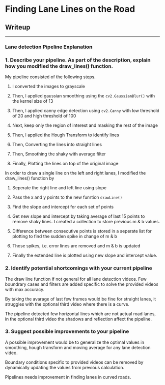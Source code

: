 # **Finding Lane Lines on the Road** 

## Writeup

---

### Lane detection Pipeline Explanation

### 1. Describe your pipeline. As part of the description, explain how you modified the draw_lines() function.

My pipeline consisted of the following steps.

1. I converted the images to grayscale

2. Then, I applied gaussian smoothing using the ```cv2.GaussianBlur()``` with the kernel size of 13

3. Then, I applied canny edge detection using ```cv2.Canny``` with low threshold of 20 and high threshold of 100

4. Next, keep only the region of interest and masking the rest of the image

5. Then, I applied the Hough Transform to identify lines

6. Then, Converting the lines into straight lines

7. Then, Smoothing the shaky with average filter

8. Finally, Plotting the lines on top of the original image

In order to draw a single line on the left and right lanes, I modified the draw_lines() function by 

1. Seperate the right line and left line using slope

2. Pass the x and y points to the new funrtion `drawLine()`

3. Find the slope and intercept for each set of points

4. Get new slope and intercept by taking average of last 15 points to remove shaky lines. I created a collection to store previous m & b values.

5. Difference between consecutive points is stored in a seperate list for plotting to find the sudden spike in change of m & b

6. Those spikes, i.e. error lines are removed and m & b is updated

7. Finally the extended line is plotted using new slope and intercept value.

### 2. Identify potential shortcomings with your current pipeline

The draw line function if not general for all lane detection videos.
Few boundrary cases and filters are added specific to solve the provided videos with max accuracy.

By taking the avarage of last few frames would be fine for straight lanes, it struggles with the optional
third video where there is a curve.

The pipeline detected few horizontal lines which are not actual road lanes, in the optional third video the shadows and reflection affect the pipeline. 

### 3. Suggest possible improvements to your pipeline

A possible improvement would be to generalize the optimal values in smoothing, hough transform and moving average for 
any lane detection video.
 
Boundary conditions specific to provided videos can be removed by dynamically updating the values from previous calculation.

Pipelines needs improvement in finding lanes in curved roads.
